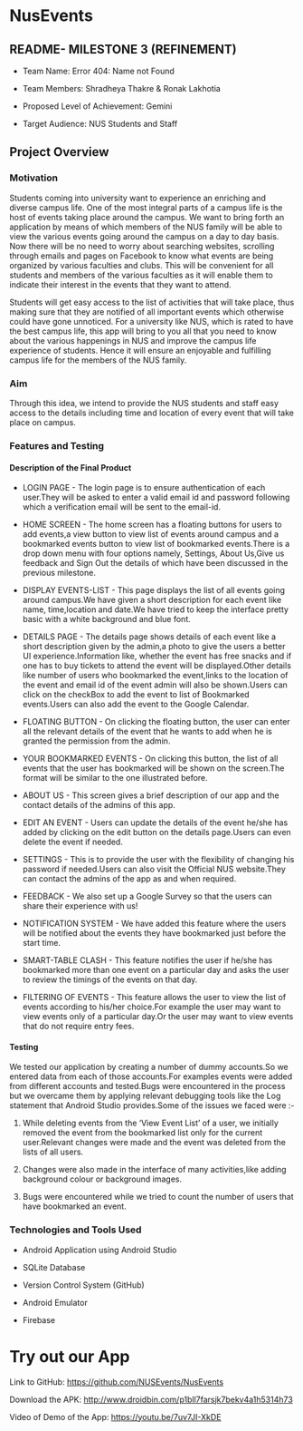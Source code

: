# NusEvents

## README- MILESTONE 3 (REFINEMENT)



- Team Name: Error 404: Name not Found


- Team Members: Shradheya Thakre & Ronak Lakhotia






- Proposed Level of Achievement: Gemini


- Target Audience: NUS Students and Staff 





















## Project Overview



### Motivation 
 

Students coming into university want to experience an enriching and diverse campus life. One of the most integral parts of a campus life is the host of events taking place around the campus. We want to bring forth an application by means of which members of the NUS family will be able to view the various events going around the campus on a day to day basis. Now there will be no need to worry about searching websites, scrolling through emails and pages on Facebook to know what events are being organized by various faculties and clubs. This will be convenient for all students and members of the various faculties as it will enable them to indicate their interest in the events that they want to attend.



Students will get easy access to the list of activities that will take place, thus making sure that they are notified of all important events which otherwise could have gone unnoticed. For a university like NUS, which is rated to have the best campus life, this app will bring to you all that you need to know about the various happenings in NUS and improve the campus life experience of students. Hence it will ensure an enjoyable and fulfilling campus life for the members of the NUS family. 


### Aim
 
Through this idea, we intend to provide the NUS students and staff easy access to the details including time and location of every event that will take place on campus.

### Features and Testing






#### Description of the Final Product








- LOGIN PAGE - The login page is to ensure authentication of each user.They will be asked to enter a valid email id and password following which a verification email will be sent to the email-id.



       



- HOME SCREEN - The home screen has a floating buttons for users to add events,a view button to view list of events around campus and a bookmarked events button to view list of bookmarked events.There is a drop down menu with four options namely, Settings, About Us,Give us  feedback and Sign Out the details   of which have been discussed in the previous milestone.


- DISPLAY EVENTS-LIST - This page displays the list of all events going around campus.We have given a short description for each event like name, time,location and date.We have tried to keep the interface pretty basic with a white background and blue font.



- DETAILS PAGE - The details page shows details of each event like a short description given by the admin,a photo to give the users a better UI experience.Information like, whether the event has free snacks and if one has to buy tickets to attend the event will be displayed.Other details like number of users who bookmarked the event,links to the location of the event and email id of the event admin will also be shown.Users can click on the checkBox to add the event to list of Bookmarked events.Users can also add the event to the Google Calendar.

      


- FLOATING BUTTON - On clicking the floating button, the user can enter all the relevant details of the event that he wants to add when he is granted the permission from the admin.





- YOUR BOOKMARKED EVENTS - On clicking this button, the list of all events that the user has bookmarked will be shown on the screen.The format will be similar to the one illustrated before.

- ABOUT US - This screen gives a brief description of our app and the contact details of the admins of this app.




- EDIT AN EVENT - Users can update the details of the event he/she has added by clicking on the edit button on the details page.Users can even delete the event if needed.


     

- SETTINGS - This is to provide the user with the flexibility of changing his password if needed.Users can also visit the Official NUS website.They can contact the admins of the app as and when required.






- FEEDBACK - We also set up a Google Survey so that the users can share their experience with us!


- NOTIFICATION SYSTEM - We have added this feature where the users will be notified about the events they have bookmarked just before the start time.


- SMART-TABLE CLASH - This feature notifies the user if he/she has bookmarked more than one event on a particular day and asks the user to review the timings of the events on that day.






- FILTERING OF EVENTS - This feature allows the user to view the list of events according to his/her choice.For example the user may want to view events only of a particular day.Or the user may want to view events that do not require entry fees.








#### Testing

We tested our application by creating a number of dummy accounts.So we entered data from each of those accounts.For examples events were added from different accounts and tested.Bugs were encountered in the process but we overcame them by applying relevant debugging tools like the Log statement that Android Studio provides.Some of the issues we faced were :-

1)  While deleting events from the ‘View Event List’ of a user, we initially removed the event from the bookmarked list only for the current user.Relevant changes were made and the event was deleted from the lists of all users.

2) Changes were also made in the interface of many activities,like adding background colour or background images.

3)  Bugs were encountered while we tried to count the number of users that have bookmarked an event.






### Technologies and Tools Used 

 
- Android Application using Android Studio

- SQLite Database

- Version Control System (GitHub)

- Android Emulator

- Firebase



# Try out our App

Link to GitHub: https://github.com/NUSEvents/NusEvents

Download the APK: http://www.droidbin.com/p1bll7farsjk7bekv4a1h5314h73


Video of Demo of the App:  https://youtu.be/7uv7JI-XkDE


